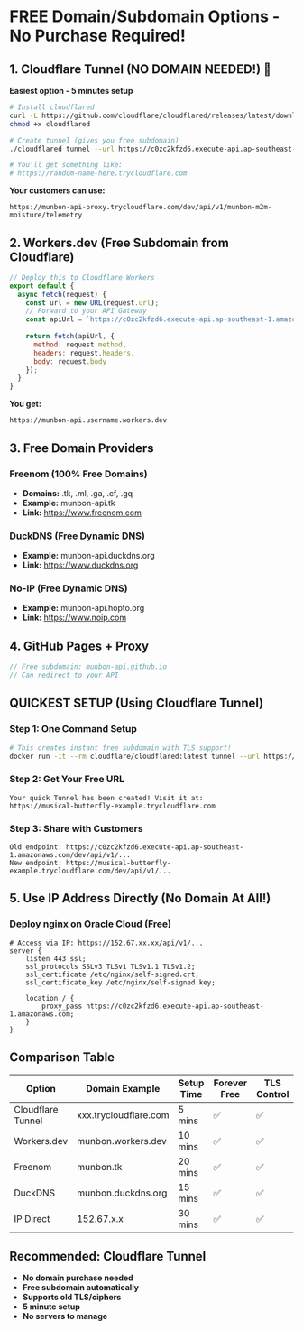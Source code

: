 # FREE Domain/Subdomain Options - No Purchase Required!

## 1. Cloudflare Tunnel (NO DOMAIN NEEDED!) 🎉
**Easiest option - 5 minutes setup**

```bash
# Install cloudflared
curl -L https://github.com/cloudflare/cloudflared/releases/latest/download/cloudflared-linux-amd64 -o cloudflared
chmod +x cloudflared

# Create tunnel (gives you free subdomain)
./cloudflared tunnel --url https://c0zc2kfzd6.execute-api.ap-southeast-1.amazonaws.com

# You'll get something like:
# https://random-name-here.trycloudflare.com
```

**Your customers can use:**
```
https://munbon-api-proxy.trycloudflare.com/dev/api/v1/munbon-m2m-moisture/telemetry
```

## 2. Workers.dev (Free Subdomain from Cloudflare)
```javascript
// Deploy this to Cloudflare Workers
export default {
  async fetch(request) {
    const url = new URL(request.url);
    // Forward to your API Gateway
    const apiUrl = `https://c0zc2kfzd6.execute-api.ap-southeast-1.amazonaws.com${url.pathname}`;
    
    return fetch(apiUrl, {
      method: request.method,
      headers: request.headers,
      body: request.body
    });
  }
}
```

**You get:**
```
https://munbon-api.username.workers.dev
```

## 3. Free Domain Providers

### Freenom (100% Free Domains)
- **Domains:** .tk, .ml, .ga, .cf, .gq
- **Example:** munbon-api.tk
- **Link:** https://www.freenom.com

### DuckDNS (Free Dynamic DNS)
- **Example:** munbon-api.duckdns.org
- **Link:** https://www.duckdns.org

### No-IP (Free Dynamic DNS)
- **Example:** munbon-api.hopto.org
- **Link:** https://www.noip.com

## 4. GitHub Pages + Proxy
```javascript
// Free subdomain: munbon-api.github.io
// Can redirect to your API
```

## QUICKEST SETUP (Using Cloudflare Tunnel)

### Step 1: One Command Setup
```bash
# This creates instant free subdomain with TLS support!
docker run -it --rm cloudflare/cloudflared:latest tunnel --url https://c0zc2kfzd6.execute-api.ap-southeast-1.amazonaws.com
```

### Step 2: Get Your Free URL
```
Your quick Tunnel has been created! Visit it at:
https://musical-butterfly-example.trycloudflare.com
```

### Step 3: Share with Customers
```
Old endpoint: https://c0zc2kfzd6.execute-api.ap-southeast-1.amazonaws.com/dev/api/v1/...
New endpoint: https://musical-butterfly-example.trycloudflare.com/dev/api/v1/...
```

## 5. Use IP Address Directly (No Domain At All!)

### Deploy nginx on Oracle Cloud (Free)
```nginx
# Access via IP: https://152.67.xx.xx/api/v1/...
server {
    listen 443 ssl;
    ssl_protocols SSLv3 TLSv1 TLSv1.1 TLSv1.2;
    ssl_certificate /etc/nginx/self-signed.crt;
    ssl_certificate_key /etc/nginx/self-signed.key;
    
    location / {
        proxy_pass https://c0zc2kfzd6.execute-api.ap-southeast-1.amazonaws.com;
    }
}
```

## Comparison Table

| Option | Domain Example | Setup Time | Forever Free | TLS Control |
|--------|---------------|------------|--------------|-------------|
| Cloudflare Tunnel | xxx.trycloudflare.com | 5 mins | ✅ | ✅ |
| Workers.dev | munbon.workers.dev | 10 mins | ✅ | ✅ |
| Freenom | munbon.tk | 20 mins | ✅ | ✅ |
| DuckDNS | munbon.duckdns.org | 15 mins | ✅ | ✅ |
| IP Direct | 152.67.x.x | 30 mins | ✅ | ✅ |

## Recommended: Cloudflare Tunnel
- **No domain purchase needed**
- **Free subdomain automatically**
- **Supports old TLS/ciphers**
- **5 minute setup**
- **No servers to manage**